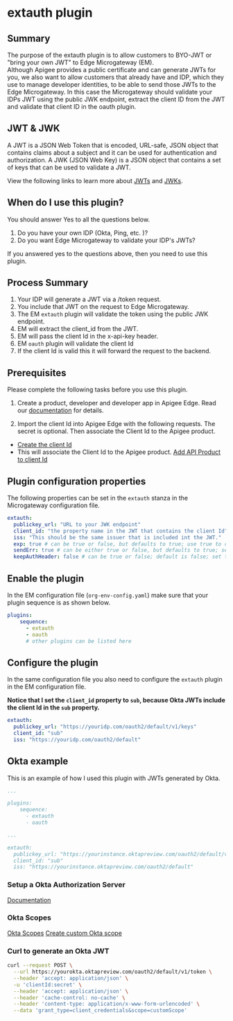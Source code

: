 # extauth plugin

## Summary
The purpose of the extauth plugin is to allow customers to BYO-JWT or "bring your own JWT" to Edge Microgateway (EM).  
Although Apigee provides a public certificate and can generate JWTs for you, we also want to allow customers that already have and IDP, which they use to manage developer identities, to be able to send those JWTs to the Edge Microgateway.  In this case the Microgateway should validate your IDPs JWT using the public JWK endpoint, extract the client ID from the JWT and validate that client ID in the oauth plugin.

## JWT & JWK
A JWT is a JSON Web Token that is encoded, URL-safe, JSON object that contains claims about a subject and it can be used for authentication and authorization.  A JWK (JSON Web Key) is a JSON object that contains a set of keys that can be used to validate a JWT.

View the following links to learn more about [JWTs](https://tools.ietf.org/html/rfc7519) and [JWKs](https://tools.ietf.org/html/rfc7517).


## When do I use this plugin?
You should answer Yes to all the questions below.

1. Do you have your own IDP (Okta, Ping, etc. )?
2. Do you want Edge Microgateway to validate your IDP's JWTs?

If you answered yes to the questions above, then you need to use this plugin.

## Process Summary

1. Your IDP will generate a JWT via a /token request.
2. You include that JWT on the request to Edge Microgateway.
3. The EM `extauth` plugin will validate the token using the public JWK endpoint.
4. EM will extract the client_id from the JWT.
5. EM will pass the client Id in the x-api-key header.
6. EM `oauth` plugin will validate the client Id
7. If the client Id is valid this it will forward the request to the backend.

## Prerequisites
Please complete the following tasks before you use this plugin.  

1. Create a product, developer and developer app in Apigee Edge. Read our [documentation](https://docs.apigee.com/api-platform/microgateway/2.5.x/setting-and-configuring-edge-microgateway#part2createentitiesonapigeeedge) for details.   

2. Import the client Id into Apigee Edge with the following requests. The secret is optional.  Then associate the Client Id to the Apigee product.
  * [Create the client Id](https://apidocs.apigee.com/management/apis/post/organizations/%7Borg_name%7D/developers/%7Bdeveloper_email_or_id%7D/apps/%7Bapp_name%7D/keys/create)
  * This will associate the Client Id to the Apigee product. [Add API Product to client Id](https://apidocs.apigee.com/management/apis/post/organizations/%7Borg_name%7D/developers/%7Bdeveloper_email_or_id%7D/apps/%7Bapp_name%7D/keys/%7Bconsumer_key%7D)

## Plugin configuration properties
The following properties can be set in the `extauth` stanza in the Microgateway configuration file.

```yaml
extauth:
  publickey_url: "URL to your JWK endpoint"
  client_id: "the property name in the JWT that contains the client Id" # defaults to client_id
  iss: "This should be the same issuer that is included int the JWT."
  exp: true # can be true or false, but defaults to true; use true to check for the expiry time and send an error if the token is expired.
  sendErr: true # can be either true or false, but defaults to true; set this to false if you want the extauth plugin to send an error if the JWT is invalid.
  keepAuthHeader: false # can be true or false; default is false; set this to true if you want to pass the Authorization header to the backend.
```

## Enable the plugin
In the EM configuration file (`org-env-config.yaml`) make sure that your plugin sequence is as shown below.

```yaml
plugins:
    sequence:
      - extauth
      - oauth
      # other plugins can be listed here
```

## Configure the plugin
In the same configuration file you also need to configure the `extauth` plugin in the EM configuration file.  

**Notice that I set the `client_id` property to `sub`, because Okta JWTs include the client Id in the `sub` property.**

```yaml
extauth:
  publickey_url: "https://youridp.com/oauth2/default/v1/keys"
  client_id: "sub"
  iss: "https://youridp.com/oauth2/default"
```


## Okta example
This is an example of how I used this plugin with JWTs generated by Okta.  

```yaml
...

plugins:
    sequence:
      - extauth
      - oauth

...

extauth:
  publickey_url: "https://yourinstance.oktapreview.com/oauth2/default/v1/keys"
  client_id: "sub"
  iss: "https://yourinstance.oktapreview.com/oauth2/default"
```


### Setup a Okta Authorization Server
[Documentation](https://developer.okta.com/authentication-guide/implementing-authentication/set-up-authz-server)

### Okta Scopes
[Okta Scopes](https://developer.okta.com/blog/2017/07/25/oidc-primer-part-1#whats-a-scope)
[Create custom Okta scope](https://developer.okta.com/authentication-guide/implementing-authentication/set-up-authz-server#create-scopes-optional)

### Curl to generate an Okta JWT
```bash
curl --request POST \
  --url https://yourokta.oktapreview.com/oauth2/default/v1/token \
  --header 'accept: application/json' \
  -u 'clientId:secret' \
  --header 'accept: application/json' \
  --header 'cache-control: no-cache' \
  --header 'content-type: application/x-www-form-urlencoded' \
  --data 'grant_type=client_credentials&scope=customScope'
  ```
